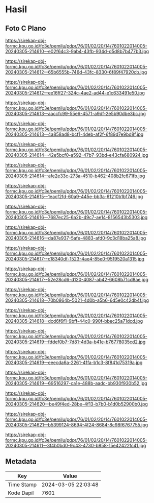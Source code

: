 # Hasil

## Foto C Plano

https://sirekap-obj-formc.kpu.go.id/fc3e/pemilu/pdpr/76/01/02/20/14/7601022014005-20240305-214610--e02f64c3-9ab4-43fb-934d-d5d8b7b477b3.jpg

https://sirekap-obj-formc.kpu.go.id/fc3e/pemilu/pdpr/76/01/02/20/14/7601022014005-20240305-214612--65b6555b-746d-43fc-8330-6f89f47920cb.jpg

https://sirekap-obj-formc.kpu.go.id/fc3e/pemilu/pdpr/76/01/02/20/14/7601022014005-20240305-214612--ee16ff27-324c-4ae2-ad44-e1c633491e50.jpg

https://sirekap-obj-formc.kpu.go.id/fc3e/pemilu/pdpr/76/01/02/20/14/7601022014005-20240305-214613--aaccfc99-55e6-4571-a9df-2e5b90dbe3bc.jpg

https://sirekap-obj-formc.kpu.go.id/fc3e/pemilu/pdpr/76/01/02/20/14/7601022014005-20240305-214613--4a858ad8-bcf1-4deb-af2f-6f89d7e9bd8f.jpg

https://sirekap-obj-formc.kpu.go.id/fc3e/pemilu/pdpr/76/01/02/20/14/7601022014005-20240305-214614--42e5bcf0-a592-47b7-93bd-e43cfa680924.jpg

https://sirekap-obj-formc.kpu.go.id/fc3e/pemilu/pdpr/76/01/02/20/14/7601022014005-20240305-214614--afe2e33c-273a-4510-b462-408b2fc671fb.jpg

https://sirekap-obj-formc.kpu.go.id/fc3e/pemilu/pdpr/76/01/02/20/14/7601022014005-20240305-214615--1eacf2fd-60a9-445e-bb3a-61210b1b1746.jpg

https://sirekap-obj-formc.kpu.go.id/fc3e/pemilu/pdpr/76/01/02/20/14/7601022014005-20240305-214616--7687ec25-6a2b-49c7-ae14-8156543b5303.jpg

https://sirekap-obj-formc.kpu.go.id/fc3e/pemilu/pdpr/76/01/02/20/14/7601022014005-20240305-214616--da87e937-5afe-4883-afd0-9c3d18ba25a8.jpg

https://sirekap-obj-formc.kpu.go.id/fc3e/pemilu/pdpr/76/01/02/20/14/7601022014005-20240305-214617--c18340df-1523-4ae4-85e0-9519520a1315.jpg

https://sirekap-obj-formc.kpu.go.id/fc3e/pemilu/pdpr/76/01/02/20/14/7601022014005-20240305-214617--52e28cd6-d120-4087-ab42-6608b71cd8ae.jpg

https://sirekap-obj-formc.kpu.go.id/fc3e/pemilu/pdpr/76/01/02/20/14/7601022014005-20240305-214618--70b0864b-5021-4d0b-a5b6-6d5e0c42db4f.jpg

https://sirekap-obj-formc.kpu.go.id/fc3e/pemilu/pdpr/76/01/02/20/14/7601022014005-20240305-214618--dcd6f6f1-9bff-44c0-990f-bbec25a71dcd.jpg

https://sirekap-obj-formc.kpu.go.id/fc3e/pemilu/pdpr/76/01/02/20/14/7601022014005-20240305-214619--fddef0b7-7d81-4d3a-b41e-b76778035cd2.jpg

https://sirekap-obj-formc.kpu.go.id/fc3e/pemilu/pdpr/76/01/02/20/14/7601022014005-20240305-214619--eeecda6a-2261-41fa-b1c3-8f841d75319a.jpg

https://sirekap-obj-formc.kpu.go.id/fc3e/pemilu/pdpr/76/01/02/20/14/7601022014005-20240305-214619--69516297-ca1e-488b-aadc-bb930f930b52.jpg

https://sirekap-obj-formc.kpu.go.id/fc3e/pemilu/pdpr/76/01/02/20/14/7601022014005-20240305-214620--be49f4ed-28be-4f13-b7b0-b1d0b52900b0.jpg

https://sirekap-obj-formc.kpu.go.id/fc3e/pemilu/pdpr/76/01/02/20/14/7601022014005-20240305-214621--b5399124-8694-4f24-8684-8c98f6767755.jpg

https://sirekap-obj-formc.kpu.go.id/fc3e/pemilu/pdpr/76/01/02/20/14/7601022014005-20240305-214611--3f4b0bd0-9c43-4730-b858-15e42422fc41.jpg


## Metadata

| Key        | Value               |
| ---------- | ------------------- |
| Time Stamp | 2024-03-05 22:03:48 |
| Kode Dapil | 7601                |



